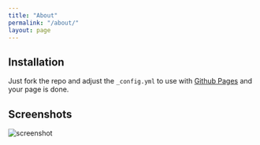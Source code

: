 ```yaml
---
title: "About"
permalink: "/about/"
layout: page
---
```

## Installation

Just fork the repo and adjust the `_config.yml` to use with [Github Pages](https://pages.github.com/) and your page is done.

## Screenshots

<div class="large" markdown="1">

![screenshot](https://user-images.githubusercontent.com/4943215/73125195-5fa42200-3fa4-11ea-89f8-d09c1d6fe252.png)

</div>

